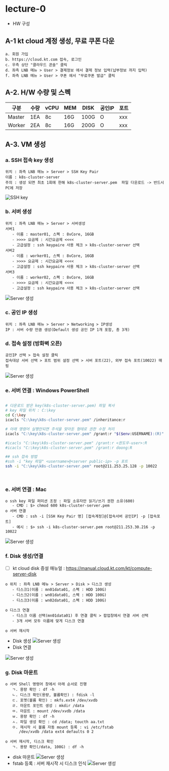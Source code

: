 # lecture-0
- HW 구성

## A-1 kt cloud 계정 생성, 무료 쿠폰 다운
```
a. 회원 가입
b. https://cloud.kt.com 접속, 로그인
c. 우측 상단 "클라우드 콘솔" 클릭
d. 좌측 LNB 메뉴 > User > 결제정보 에서 결제 정보 입력(납부정보 까지 입력)
f. 좌측 LNB 메뉴 > User > 쿠폰 에서 "무료쿠폰 발급" 클릭
```

## A-2. H/W 수량 및 스펙

|구분    |  수량   |  vCPU     |  MEM       |  DISK  | 공인IP |   포트              |
|-------|--------|-----------|------------|--------|-------|--------------------|
|Master | 1EA    | 8c        | 16G        |  100G  |    O  |     xxx            |
|Worker | 2EA    | 8c        | 16G        |  200G  |    O  |     xxx            |


## A-3. VM 생성

### a. SSH 접속 key 생성 
```   
위치 : 좌측 LNB 메뉴 > Server > SSH Key Pair
이름 : k8s-cluster-server
주의 : 생성 되면 최초 1회에 한해 k8s-cluster-server.pem  파일 다운로드 -> 반드시 PC에 저장
```
![SSH key](/lecture0/img/lecture0-sshkey.png)

### b. 서버 생성
```   
위치 : 좌측 LNB 메뉴 > Server > 서버생성
서버1  
   - 이름 : master01, 스펙 : 8vCore, 16GB
   - >>>> 요금제 : 시간요금제 <<<<
   - 고급설정 : ssh keypaire 사용 체크 > k8s-cluster-server 선택
서버2  
   - 이름 : worker01, 스펙 : 8vCore, 16GB
   - >>>> 요금제 : 시간요금제 <<<<
   - 고급설정 : ssh keypaire 사용 체크 > k8s-cluster-server 선택 
서버3  
   - 이름 : worker02, 스펙 : 8vCore, 16GB
   - >>>> 요금제 : 시간요금제 <<<<
   - 고급설정 : ssh keypaire 사용 체크 > k8s-cluster-server 선택        
```
![Server 생성](/lecture0/img/lecture0-master01.png)

### c. 공인 IP 생성
```    
위치 : 좌측 LNB 메뉴 > Server > Networking > IP생성
IP : 서버 수량 만큼 생성(Default 생성 공인 IP 1개 포함, 총 3개)
```       

### d. 접속 설정 (방화벽 오픈)
```    
공인IP 선택 > 접속 설정 클릭 
접속대상 서버 선택 > 포트 범위 설정 선택 > 서버 포트(22), 외부 접속 포트(10022) 매핑
```
![Server 생성](/lecture0/img/lecture0-networking.png)

### e. 서버 연결 : Windows PowerShell
```bash

# 다운로드 받은 key(k8s-cluster-server.pem) 파일 복사  
# key 파일 위치 : C:\key
cd C:\key
icacls "C:\key\k8s-cluster-server.pem" /inheritance:r

# 아래 명령어 실행안되면 주석을 맞아둔 형태로 권한 수정 처리 
icacls "C:\key\k8s-cluster-server.pem" /grant:r "$($env:USERNAME):(R)"

#icacls "C:\key\k8s-cluster-server.pem" /grant:r <윈도우-user>:R
#icacls "C:\key\k8s-cluster-server.pem" /grant:r doong:R

## ssh 접속 방법 
#ssh -i "key 파일" <username>@<server public-ip> -p 포트
ssh -i "C:\key\k8s-cluster-server.pem" root@211.253.25.128 -p 10022

 

```

### e. 서버 연결 : Mac
```    
o ssh key 파일 퍼미션 조정 : 파일 소유자만 읽기/쓰기 권한 소유(600)
   - CMD : $> chmod 600 k8s-cluster-server.pem
o 서버 연결
   - CMD : ssh -i [SSH Key Pair 명] [접속계정]@[접속서버 공인IP] -p [접속포트]
   - 예시 : $> ssh -i k8s-cluster-server.pem root@211.253.30.216 -p 10022
```
![Server 생성](/lecture0/img/lecture0-server-conn.png)

### f. Disk 생성/연결
- [ ] kt cloud disk 증설 매뉴얼 : https://manual.cloud.kt.com/kt/compute-server-disk   
```    
o 위치 : 좌측 LNB 메뉴 > Server > Disk > 디스크 생성
   - 디스크1(이름 : mn01data01, 스펙 : HDD 100G)
   - 디스크2(이름 : wn01data01, 스펙 : HDD 100G) 
   - 디스크3(이름 : wn02data01, 스펙 : HDD 100G) 

o 디스크 연결
   - 디스크 이름 선택(mn01data01) 후 연결 클릭 > 팝업창에서 연결 서버 선택 
   - 3개 서버 모두 이름에 맞게 디스크 연결

o 서버 재시작   
```
- Disk 생성
![Server 생성](/lecture0/img/lecture0-disk-create.png)
- Disk 연결

![Server 생성](/lecture0/img/lecture0-disk-conn.png)

### g. Disk 마운트
```    
o 서버 Shell 명령어 창에서 아래 순서로 진행
   ㄱ. 용량 확인 : df -h
   ㄴ. 디스크 확인(용량, 볼륨확인) : fdisk -l
   ㄷ. 포멧(볼륨 확인) : mkfs.ext4 /dev/xvdb
   ㄹ. 마운트 포인트 생성 : mkdir /data
   ㅁ. 마운트 : mount /dev/xvdb /data 
   ㅂ. 용량 확인 : df -h
   ㅅ. 파일 생성 확인 : cd /data; toucth aa.txt
   ㅇ. 재시작 시 볼륨 자동 mount 등록 : vi /etc/fstab 
      /dev/xvdb /data ext4 defaults 0 2

o 서버 재시작, 디스크 확인
   ㄱ. 용량 확인(/data, 100G) : df -h  
```
- disk 마운트
![Server 생성](/lecture0/img/lecture0-disk-mount.png)
- fstab 등록 : 서버 재시작 시 디스크 인식
![Server 생성](/lecture0/img/lecture0-disk-fstab.png)